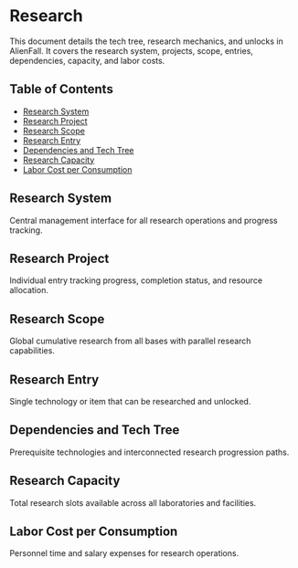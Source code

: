 # Research

This document details the tech tree, research mechanics, and unlocks in AlienFall. It covers the research system, projects, scope, entries, dependencies, capacity, and labor costs.

## Table of Contents

- [Research System](#research-system)
- [Research Project](#research-project)
- [Research Scope](#research-scope)
- [Research Entry](#research-entry)
- [Dependencies and Tech Tree](#dependencies-and-tech-tree)
- [Research Capacity](#research-capacity)
- [Labor Cost per Consumption](#labor-cost-per-consumption)

## Research System
Central management interface for all research operations and progress tracking.

## Research Project
Individual entry tracking progress, completion status, and resource allocation.

## Research Scope
Global cumulative research from all bases with parallel research capabilities.

## Research Entry
Single technology or item that can be researched and unlocked.

## Dependencies and Tech Tree
Prerequisite technologies and interconnected research progression paths.

## Research Capacity
Total research slots available across all laboratories and facilities.

## Labor Cost per Consumption
Personnel time and salary expenses for research operations.